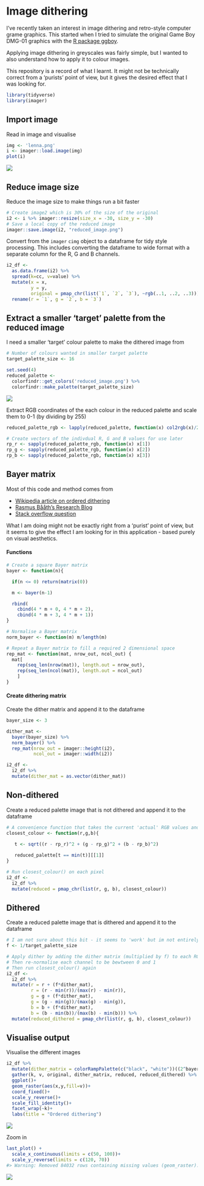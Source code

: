 
<!-- README.md is generated from README.Rmd. Please edit that file -->

# Image dithering

I’ve recently taken an interest in image dithering and retro-style
computer grame graphics. This started when I tried to simulate the
original Game Boy DMG-01 graphics with the [R package
ggboy](https://github.com/cj-holmes/ggboy).

Applying image dithering in greyscales was fairly simple, but I wanted
to also understand how to apply it to colour images.

This repository is a record of what I learnt. It might not be
technically correct from a ‘purists’ point of view, but it gives the
desired effect that I was looking for.

``` r
library(tidyverse)
library(imager)
```

## Import image

Read in image and visualise

``` r
img <- 'lenna.png'
i <- imager::load.image(img)
plot(i)
```

![](README_files/figure-gfm/unnamed-chunk-3-1.png)<!-- -->

## Reduce image size

Reduce the image size to make things run a bit faster

``` r
# Create image2 which is 30% of the size of the original
i2 <- i %>% imager::resize(size_x = -30, size_y = -30)
# Save a local copy of the reduced image
imager::save.image(i2, "reduced_image.png")
```

Convert from the `imager` `cimg` object to a dataframe for tidy style
processing. This includes converting the dataframe to wide format with a
separate column for the R, G and B channels.

``` r
i2_df <-
  as.data.frame(i2) %>% 
  spread(k=cc, v=value) %>% 
  mutate(x = x, 
         y = y, 
         original = pmap_chr(list(`1`, `2`, `3`), ~rgb(..1, ..2, ..3))) %>% 
  rename(r = `1`, g = `2`, b = `3`)
```

## Extract a smaller ‘target’ palette from the reduced image

I need a smaller ‘target’ colour palette to make the dithered image from

``` r
# Number of colours wanted in smaller target palette
target_palette_size <- 16

set.seed(4)
reduced_palette <-
  colorfindr::get_colors('reduced_image.png') %>% 
  colorfindr::make_palette(target_palette_size)
```

![](README_files/figure-gfm/unnamed-chunk-6-1.png)<!-- -->

Extract RGB coordinates of the each colour in the reduced palette and
scale them to 0-1 (by dividing by 255)

``` r
reduced_palette_rgb <- lapply(reduced_palette, function(x) col2rgb(x)/255 %>% as.vector())

# Create vectors of the indivdual R, G and B values for use later
rp_r <- sapply(reduced_palette_rgb, function(x) x[1])
rp_g <- sapply(reduced_palette_rgb, function(x) x[2])
rp_b <- sapply(reduced_palette_rgb, function(x) x[3])
```

## Bayer matrix

Most of this code and method comes from

  - [Wikipedia article on ordered
    dithering](https://en.wikipedia.org/wiki/Ordered_dithering)
  - [Rasmus Bååth’s Research
    Blog](http://www.sumsar.net/blog/2019/01/image-dithering-in-r/)
  - [Stack overflow
    question](https://stackoverflow.com/questions/54372456/is-this-a-correct-implementation-of-ordered-dithering)

What I am doing might not be exactly right from a ‘purist’ point of
view, but it seems to give the effect I am looking for in this
application - based purely on visual aesthetics.

#### Functions

``` r
# Create a square Bayer matrix
bayer <- function(n){

  if(n <= 0) return(matrix(0))

  m <- bayer(n-1)

  rbind(
    cbind(4 * m + 0, 4 * m + 2),
    cbind(4 * m + 3, 4 * m + 1))
}

# Normalise a Bayer matrix
norm_bayer <- function(m) m/length(m)

# Repeat a Bayer matrix to fill a required 2 dimensional space
rep_mat <- function(mat, nrow_out, ncol_out) {
  mat[
    rep(seq_len(nrow(mat)), length.out = nrow_out),
    rep(seq_len(ncol(mat)), length.out = ncol_out)
    ]
}
```

#### Create dithering matrix

Create the dither matrix and append it to the dataframe

``` r
bayer_size <- 3

dither_mat <- 
  bayer(bayer_size) %>%
  norm_bayer() %>% 
  rep_mat(nrow_out = imager::height(i2),
          ncol_out = imager::width(i2))

i2_df <-
  i2_df %>% 
  mutate(dither_mat = as.vector(dither_mat))
```

## Non-dithered

Create a reduced palette image that is not dithered and append it to the
dataframe

``` r
# A convenience function that takes the current 'actual' RGB values and returns the closest colour from the target palette
closest_colour <- function(r,g,b){

   t <- sqrt((r - rp_r)^2 + (g - rp_g)^2 + (b - rp_b)^2)
   
   reduced_palette[t == min(t)][[1]]
}

# Run closest_colour() on each pixel
i2_df <-
  i2_df %>% 
  mutate(reduced = pmap_chr(list(r, g, b), closest_colour))
```

## Dithered

Create a reduced palette image that is dithered and append it to the
dataframe

``` r
# I am not sure about this bit - it seems to 'work' but im not entirely sure why.
f <- 1/target_palette_size

# Apply dither by adding the dither matrix (multiplied by f) to each RGB channel pixel
# Then re-normalise each channel to be bewtween 0 and 1
# Then run closest_colour() again
i2_df <-
  i2_df %>% 
  mutate(r = r + (f*dither_mat),
         r = (r - min(r))/(max(r) - min(r)),
         g = g + (f*dither_mat),
         g = (g - min(g))/(max(g) - min(g)),
         b = b + (f*dither_mat),
         b = (b - min(b))/(max(b) - min(b))) %>% 
  mutate(reduced_dithered = pmap_chr(list(r, g, b), closest_colour))
```

## Visualise output

Visualise the different images

``` r
i2_df %>%
  mutate(dither_matrix = colorRampPalette(c("black", "white"))((2^bayer_size)^2)[cut(dither_mat, (2^bayer_size)^2, labels = FALSE)]) %>% 
  gather(k, v, original, dither_matrix, reduced, reduced_dithered) %>% 
  ggplot()+
  geom_raster(aes(x,y,fill=v))+
  coord_fixed()+
  scale_y_reverse()+
  scale_fill_identity()+
  facet_wrap(~k)+
  labs(title = "Ordered dithering")
```

![](README_files/figure-gfm/unnamed-chunk-12-1.png)<!-- -->

Zoom in

``` r
last_plot() +
  scale_x_continuous(limits = c(50, 100))+
  scale_y_reverse(limits = c(120, 70))
#> Warning: Removed 84032 rows containing missing values (geom_raster).
```

![](README_files/figure-gfm/unnamed-chunk-13-1.png)<!-- -->
